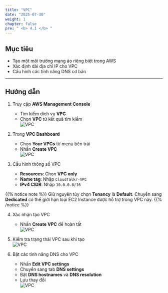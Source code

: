 ```yaml
---
title: "VPC"
date: "2025-07-30"
weight: 1
chapter: false
pre: " <b> 4.1 </b> "
---
```


## Mục tiêu

- Tạo một môi trường mạng ảo riêng biệt trong AWS
- Xác định dải địa chỉ IP cho VPC
- Cấu hình các tính năng DNS cơ bản

---

## Hướng dẫn

1. Truy cập **AWS Management Console**

   - Tìm kiếm dịch vụ **VPC**
   - Chọn **VPC** từ kết quả tìm kiếm  
     ![VPC](/images/4.networking/vpc01.png)

2. Trong **VPC Dashboard**

   - Chọn **Your VPCs** từ menu bên trái
   - Nhấn **Create VPC**  
     ![VPC](/images/4.networking/vpc02.png)

3. Cấu hình thông số VPC

   - **Resources**: Chọn **VPC only**
   - **Name tag**: Nhập `CloudTalkr-VPC`
   - **IPv4 CIDR**: Nhập `10.0.0.0/16`

{{% notice note %}}
Giữ nguyên tùy chọn **Tenancy** là **Default**. Chuyển sang **Dedicated** có thể giới hạn loại EC2 Instance được hỗ trợ trong VPC này.
{{% /notice %}}

4. Xác nhận tạo VPC

   - Nhấn **Create VPC** để hoàn tất  
     ![VPC](/images/4.networking/vpc03.png)

5. Kiểm tra trạng thái VPC sau khi tạo  
   ![VPC](/images/4.networking/vpc04.png)

6. Bật các tính năng DNS cho VPC

   - Nhấn **Edit VPC settings**
   - Chuyển sang tab **DNS settings**
   - Bật **DNS hostnames** và **DNS resolution**
   - Lưu thay đổi  
     ![VPC](/images/4.networking/vpc05.png)
